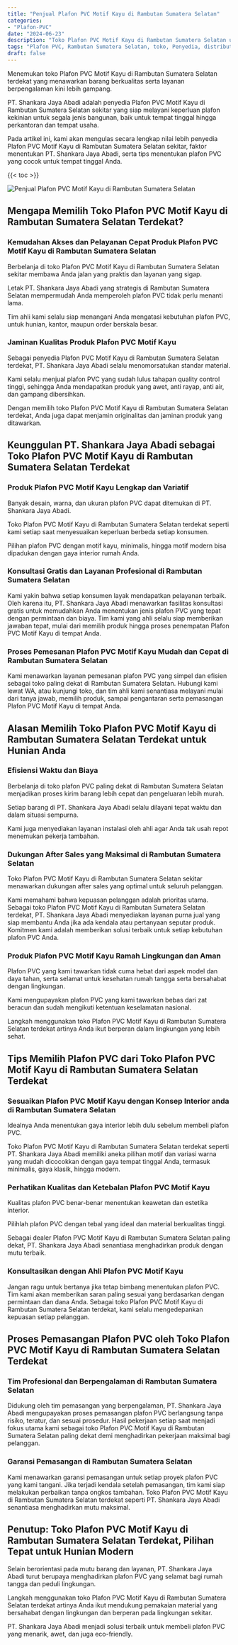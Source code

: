```yaml
---
title: "Penjual Plafon PVC Motif Kayu di Rambutan Sumatera Selatan"
categories: 
- "Plafon-PVC"
date: "2024-06-23"
description: "Toko Plafon PVC Motif Kayu di Rambutan Sumatera Selatan untuk rumah, kantor, serta gerai. Material unggulan, pilihan motif, variasi warna modern, dengan servis instalasi ditangani oleh teknisi berpengalaman dan garansi resmi!|Servis distribusi Plafon PVC Motif Kayu di Rambutan Sumatera Selatan bagi keperluan hunian, perkantoran, maupun gerai, beserta produk terbaik dan instalasi oleh tenaga ahli ahli dan garansi resmi.|Pilihan Plafon PVC Motif Kayu di Rambutan Sumatera Selatan yang terpercaya bagi hunian, kantor, dan ritel, bersama produk berkualitas dan pemasangan dikerjakan oleh teknisi berpengalaman dan garansi resmi.|Distribusi Plafon PVC Motif Kayu di Rambutan Sumatera Selatan bagi rumah, kantor, dan toko, beserta material terbaik dan penempatan oleh tim berpengalaman, disertai dengan garansi resmi.}"
tags: "Plafon PVC, Rambutan Sumatera Selatan, toko, Penyedia, distributor"
draft: false
---
```


Menemukan toko Plafon PVC Motif Kayu di Rambutan Sumatera Selatan terdekat yang menawarkan barang berkualitas serta layanan berpengalaman kini lebih gampang.

PT. Shankara Jaya Abadi adalah penyedia Plafon PVC Motif Kayu di Rambutan Sumatera Selatan sekitar yang siap melayani keperluan plafon kekinian untuk segala jenis bangunan, baik untuk tempat tinggal hingga perkantoran dan tempat usaha.

Pada artikel ini, kami akan mengulas secara lengkap nilai lebih penyedia Plafon PVC Motif Kayu di Rambutan Sumatera Selatan sekitar, faktor menentukan PT. Shankara Jaya Abadi, serta tips menentukan plafon PVC yang cocok untuk tempat tinggal Anda.

{{< toc >}}

![Penjual Plafon PVC Motif Kayu di Rambutan Sumatera Selatan](/images/Plafon-PVC/Penjual-Plafon-PVC-Motif-Kayu-di-Rambutan-Sumatera-Selatan.png)


## Mengapa Memilih Toko Plafon PVC Motif Kayu di Rambutan Sumatera Selatan Terdekat?

### Kemudahan Akses dan Pelayanan Cepat Produk Plafon PVC Motif Kayu di Rambutan Sumatera Selatan

Berbelanja di toko Plafon PVC Motif Kayu di Rambutan Sumatera Selatan sekitar membawa Anda jalan yang praktis dan layanan yang sigap.

Letak PT. Shankara Jaya Abadi yang strategis di Rambutan Sumatera Selatan mempermudah Anda memperoleh plafon PVC tidak perlu menanti lama.

Tim ahli kami selalu siap menangani Anda mengatasi kebutuhan plafon PVC, untuk hunian, kantor, maupun order berskala besar.

### Jaminan Kualitas Produk Plafon PVC Motif Kayu

Sebagai penyedia Plafon PVC Motif Kayu di Rambutan Sumatera Selatan terdekat, PT. Shankara Jaya Abadi selalu menomorsatukan standar material.

Kami selalu menjual plafon PVC yang sudah lulus tahapan quality control tinggi, sehingga Anda mendapatkan produk yang awet, anti rayap, anti air, dan gampang dibersihkan.

Dengan memilih toko Plafon PVC Motif Kayu di Rambutan Sumatera Selatan terdekat, Anda juga dapat menjamin originalitas dan jaminan produk yang ditawarkan.

## Keunggulan PT. Shankara Jaya Abadi sebagai Toko Plafon PVC Motif Kayu di Rambutan Sumatera Selatan Terdekat

### Produk Plafon PVC Motif Kayu Lengkap dan Variatif

Banyak desain, warna, dan ukuran plafon PVC dapat ditemukan di PT. Shankara Jaya Abadi.

Toko Plafon PVC Motif Kayu di Rambutan Sumatera Selatan terdekat seperti kami setiap saat menyesuaikan keperluan berbeda setiap konsumen.

Pilihan plafon PVC dengan motif kayu, minimalis, hingga motif modern bisa dipadukan dengan gaya interior rumah Anda.

### Konsultasi Gratis dan Layanan Profesional di Rambutan Sumatera Selatan

Kami yakin bahwa setiap konsumen layak mendapatkan pelayanan terbaik. Oleh karena itu, PT. Shankara Jaya Abadi menawarkan fasilitas konsultasi gratis untuk memudahkan Anda menentukan jenis plafon PVC yang tepat dengan permintaan dan biaya. Tim kami yang ahli selalu siap memberikan jawaban tepat, mulai dari memilih produk hingga proses penempatan Plafon PVC Motif Kayu di tempat Anda.

### Proses Pemesanan Plafon PVC Motif Kayu Mudah dan Cepat di Rambutan Sumatera Selatan

Kami menawarkan layanan pemesanan plafon PVC yang simpel dan efisien sebagai toko paling dekat di Rambutan Sumatera Selatan. Hubungi kami lewat WA, atau kunjungi toko, dan tim ahli kami senantiasa melayani mulai dari tanya jawab, memilih produk, sampai pengantaran serta pemasangan Plafon PVC Motif Kayu di tempat Anda.

## Alasan Memilih Toko Plafon PVC Motif Kayu di Rambutan Sumatera Selatan Terdekat untuk Hunian Anda

### Efisiensi Waktu dan Biaya

Berbelanja di toko plafon PVC paling dekat di Rambutan Sumatera Selatan menjadikan proses kirim barang lebih cepat dan pengeluaran lebih murah.

Setiap barang di PT. Shankara Jaya Abadi selalu dilayani tepat waktu dan dalam situasi sempurna.

Kami juga menyediakan layanan instalasi oleh ahli agar Anda tak usah repot menemukan pekerja tambahan.

### Dukungan After Sales yang Maksimal di Rambutan Sumatera Selatan

Toko Plafon PVC Motif Kayu di Rambutan Sumatera Selatan sekitar menawarkan dukungan after sales yang optimal untuk seluruh pelanggan.

Kami memahami bahwa kepuasan pelanggan adalah prioritas utama. Sebagai toko Plafon PVC Motif Kayu di Rambutan Sumatera Selatan terdekat, PT. Shankara Jaya Abadi menyediakan layanan purna jual yang siap membantu Anda jika ada kendala atau pertanyaan seputar produk. Komitmen kami adalah memberikan solusi terbaik untuk setiap kebutuhan plafon PVC Anda.

### Produk Plafon PVC Motif Kayu Ramah Lingkungan dan Aman

Plafon PVC yang kami tawarkan tidak cuma hebat dari aspek model dan daya tahan, serta selamat untuk kesehatan rumah tangga serta bersahabat dengan lingkungan.

Kami mengupayakan plafon PVC yang kami tawarkan bebas dari zat beracun dan sudah mengikuti ketentuan keselamatan nasional.

Langkah menggunakan toko Plafon PVC Motif Kayu di Rambutan Sumatera Selatan terdekat artinya Anda ikut berperan dalam lingkungan yang lebih sehat.

## Tips Memilih Plafon PVC dari Toko Plafon PVC Motif Kayu di Rambutan Sumatera Selatan Terdekat

### Sesuaikan Plafon PVC Motif Kayu dengan Konsep Interior anda di Rambutan Sumatera Selatan

Idealnya Anda menentukan gaya interior lebih dulu sebelum membeli plafon PVC.

Toko Plafon PVC Motif Kayu di Rambutan Sumatera Selatan terdekat seperti PT. Shankara Jaya Abadi memiliki aneka pilihan motif dan variasi warna yang mudah dicocokkan dengan gaya tempat tinggal Anda, termasuk minimalis, gaya klasik, hingga modern.

### Perhatikan Kualitas dan Ketebalan Plafon PVC Motif Kayu

Kualitas plafon PVC benar-benar menentukan keawetan dan estetika interior.

Pilihlah plafon PVC dengan tebal yang ideal dan material berkualitas tinggi.

Sebagai dealer Plafon PVC Motif Kayu di Rambutan Sumatera Selatan paling dekat, PT. Shankara Jaya Abadi senantiasa menghadirkan produk dengan mutu terbaik.

### Konsultasikan dengan Ahli Plafon PVC Motif Kayu

Jangan ragu untuk bertanya jika tetap bimbang menentukan plafon PVC. Tim kami akan memberikan saran paling sesuai yang berdasarkan dengan permintaan dan dana Anda. Sebagai toko Plafon PVC Motif Kayu di Rambutan Sumatera Selatan terdekat, kami selalu mengedepankan kepuasan setiap pelanggan.

## Proses Pemasangan Plafon PVC oleh Toko Plafon PVC Motif Kayu di Rambutan Sumatera Selatan Terdekat

### Tim Profesional dan Berpengalaman di Rambutan Sumatera Selatan

Didukung oleh tim pemasangan yang berpengalaman, PT. Shankara Jaya Abadi mengupayakan proses pemasangan plafon PVC berlangsung tanpa risiko, teratur, dan sesuai prosedur. Hasil pekerjaan setiap saat menjadi fokus utama kami sebagai toko Plafon PVC Motif Kayu di Rambutan Sumatera Selatan paling dekat demi menghadirkan pekerjaan maksimal bagi pelanggan.

### Garansi Pemasangan di Rambutan Sumatera Selatan

Kami menawarkan garansi pemasangan untuk setiap proyek plafon PVC yang kami tangani. Jika terjadi kendala setelah pemasangan, tim kami siap melakukan perbaikan tanpa ongkos tambahan. Toko Plafon PVC Motif Kayu di Rambutan Sumatera Selatan terdekat seperti PT. Shankara Jaya Abadi senantiasa menghadirkan mutu maksimal.

## Penutup: Toko Plafon PVC Motif Kayu di Rambutan Sumatera Selatan Terdekat, Pilihan Tepat untuk Hunian Modern

Selain berorientasi pada mutu barang dan layanan, PT. Shankara Jaya Abadi turut berupaya menghadirkan plafon PVC yang selamat bagi rumah tangga dan peduli lingkungan.

Langkah menggunakan toko Plafon PVC Motif Kayu di Rambutan Sumatera Selatan terdekat artinya Anda ikut mendukung pemakaian material yang bersahabat dengan lingkungan dan berperan pada lingkungan sekitar.

PT. Shankara Jaya Abadi menjadi solusi terbaik untuk membeli plafon PVC yang menarik, awet, dan juga eco-friendly.